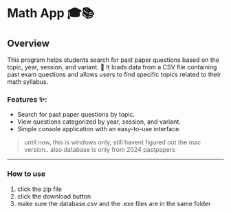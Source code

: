 # Math App 🎓📚

## Overview
This program helps students search for past paper questions based on the topic, year, session, and variant. 🎯 It loads data from a CSV file containing past exam questions and allows users to find specific topics related to their math syllabus.

### Features ✨:
- Search for past paper questions by topic.
- View questions categorized by year, session, and variant.
- Simple console application with an easy-to-use interface.

> until now, this is windows only, still havent figured out the mac version..
> also database is only from 2024 pastpapers
---
### How to use
1) click the zip file
2) click the download button
3) make sure the database.csv and the .exe files are in the same folder

